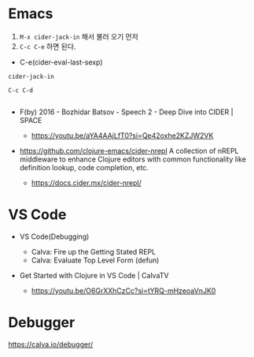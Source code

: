 # Emacs

1. ```M-x cider-jack-in``` 해서 불러 오기 먼저 
2. ```C-c C-e``` 하면 된다.
- C-e(cider-eval-last-sexp)

```
cider-jack-in

C-c C-d
  
```


- F(by) 2016 - Bozhidar Batsov - Speech 2 - Deep Dive into CIDER | SPACE
  - https://youtu.be/aYA4AAjLfT0?si=Qe42oxhe2KZJW2VK


- https://github.com/clojure-emacs/cider-nrepl
A collection of nREPL middleware to enhance Clojure editors with common functionality like definition lookup, code completion, etc.   
  - https://docs.cider.mx/cider-nrepl/ 


# VS Code

- VS Code(Debugging)
  - Calva: Fire up the Getting Stated REPL
  - Calva: Evaluate Top Level Form (defun)

- Get Started with Clojure in VS Code | CalvaTV
  - https://youtu.be/O6GrXXhCzCc?si=tYRQ-mHzeoaVnJK0

# Debugger

https://calva.io/debugger/